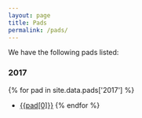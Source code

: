 ```yaml
---
layout: page
title: Pads
permalink: /pads/
---
```


We have the following pads listed:

### 2017

{% for pad in site.data.pads['2017'] %}
- [{{pad[0]}}](https://pads.hillhacks.in/{{pad[1]}})
{% endfor %}